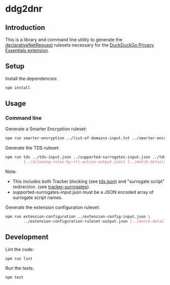 # ddg2dnr

## Introduction

This is a library and command line utility to generate the [declarativeNetRequest][1]
rulesets necessary for the [DuckDuckGo Privacy Essentials extension][2].


## Setup

Install the dependencies:

```bash
npm install
```

## Usage

### Command line

Generate a Smarter Encryption ruleset:

```bash
npm run smarter-encryption ../list-of-domains-input.txt ../smarter-encryption-ruleset-output.json
```

Generate the TDS ruleset:

```bash
npm run tds ../tds-input.json ../supported-surrogates-input.json ../tds-ruleset-output.json \
        [../allowing-rules-by-ctl-action-output.json] [../match-details-by-rule-id-output.json]
```

Note:
 - This includes both Tracker blocking (see [tds.json][3]) and
   "surrogate script" redirection. (see [tracker-surrogates][4]).
 - supported-surrogates-input.json must be a JSON encoded array of surrogate
   script names.

Generate the extension configuration ruleset:

```bash
npm run extension-configuration ../extension-config-input.json \
        ../extension-configuration-ruleset-output.json [../match-details-by-rule-id-output.json]
```

## Development

Lint the code:

```bash
npm run lint
```

Run the tests:

```bash
npm test
```

[1]: https://developer.chrome.com/docs/extensions/reference/declarativeNetRequest/
[2]: https://github.com/duckduckgo/duckduckgo-privacy-extension/
[3]: https://staticcdn.duckduckgo.com/trackerblocking/v3/tds.json
[4]: https://github.com/duckduckgo/tracker-surrogates/
